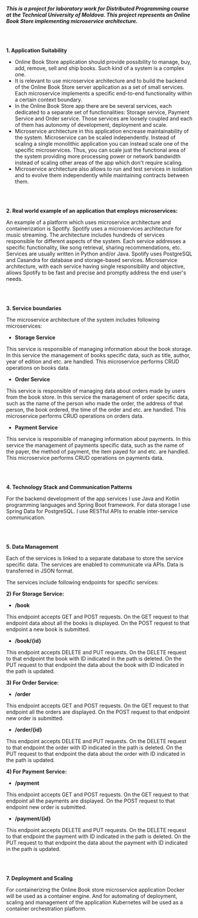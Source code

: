 ***This is a project for laboratory work for Distributed Programming course at the Technical University of Moldova. This project represents an Online Book Store implementing microservice architecture.***

<br/>
<br/>

**1. Application Suitability**

- Online Book Store application should provide possibility to manage, buy, add, remove, sell and ship books. Such kind of a system is a complex one.
- It is relevant to use microservice architecture and to build the backend of the Online Book Store server application as a set of small services. Each microservice implements a specific end-to-end functionality within a certain context boundary.
- In the Online Book Store app there are be several services, each dedicated to a separate set of functionalities: Storage service, Payment Service and Order service. Those services are loosely coupled and each of them has autonomy of development, deployment and scale.
- Microservice architecture in this application encrease maintainability of the system. Microservice can be scaled independently. Instead of scaling a single monolithic application you can instead scale one of the specific microservices. Thus, you can scale just the functional area of the system providing more processing power or network bandwidth instead of scaling other areas of the app which don't require scaling.
- Microservice architecture also allows to run and test services in isolation and to evolve them independently while maintaining contracts between them.

<br/>
<br/>

**2. Real world example of an application that employs microservices:**

An example of a platform which uses microservice architecture and containerization is Spotify. Spotify uses a microservices architecture for music streaming. The architecture includes hundreds of services responsible for different aspects of the system. Each service addresses a specific functionality, like song retrieval, sharing recommendations, etc. Services are usually written in Python and/or Java. Spotify uses PostgreSQL and Casandra for database and storage-based services. Microservice architecture, with each service having single responsibility and objective, allows Spotify to be fast and precise and promptly address the end user's needs.

<br/>
<br/>

**3. Service boundaries**

The microservice architecture of the system includes following microservices:

- **Storage Service**

This service is responsible of managing information about the book storage. In this service the management of books specific data, such as title, author, year of edition and etc. are handled. This microservice performs CRUD operations on books data.

- **Order Service**

This service is responsible of managing data about orders made by users from the book store. In this service the management of order specific data, such as the name of the person who made the order, the address of that person, the book ordered, the time of the order and etc. are handled. This microservice performs CRUD operations on orders data.

- **Payment Service**

This service is responsible of managing information about payments. In this service the management of payments specific data, such as the name of the payer, the method of payment, the item payed for and etc. are handled. This microservice performs CRUD operations on payments data.

<br/>
<br/>

**4. Technology Stack and Communication Patterns**

For the backend development of the app services I use Java and Kotlin programming languages and Spring Boot framework. For data storage I use Spring Data for PostgreSQL. I use RESTful APIs to enable inter-service communication.

<br/>
<br/>

**5. Data Management**

Each of the services is linked to a separate database to store the service specific data. The services are enabled to communicate via APIs. Data is transferred in JSON format.

The services include following endpoints for specific services:


**2) For Storage Service:**

- **/book**

This endpoint accepts GET and POST requests. On the GET request to that endpoint data about all the books is displayed.
On the POST request to that endpoint a new book is submitted.


- **/book/{id}**

This endpoint accepts DELETE and PUT requests. On the DELETE request to that endpoint the book with ID indicated in the path is deleted.
On the PUT request to that endpoint the data about the book with ID indicated in the path is updated.


**3) For Order Service:**

- **/order**

This endpoint accepts GET and POST requests. On the GET request to that endpoint all the orders are displayed.
On the POST request to that endpoint new order is submitted.


- **/order/{id}**

This endpoint accepts DELETE and PUT requests. On the DELETE request to that endpoint the order with ID indicated in the path is deleted.
On the PUT request to that endpoint the data about the order with ID indicated in the path is updated.


**4) For Payment Service:**

- **/payment**

This endpoint accepts GET and POST requests. On the GET request to that endpoint all the payments are displayed.
On the POST request to that endpoint new order is submitted.

- **/payment/{id}**

This endpoint accepts DELETE and PUT requests. On the DELETE request to that endpoint the payment with ID indicated in the path is deleted.
On the PUT request to that endpoint the data about the payment with ID indicated in the path is updated.

<br/>
<br/>

**7. Deployment and Scaling**

For containerizing the Online Book store microservice application Docker will be used as a container engine. And for automating of deployment, scaling and management of the application Kubernetes will be used as a container orchestration platform.
